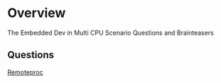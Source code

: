 
# Overview 

The Embedded Dev in Multi CPU Scenario Questions and Brainteasers 

## Questions 

[Remoteproc](remoteproc1.md)













